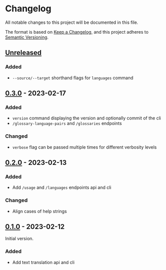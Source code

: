 # Changelog

All notable changes to this project will be documented in this file.

The format is based on [Keep a Changelog](https://keepachangelog.com/en/1.0.0/),
and this project adheres to [Semantic Versioning](https://semver.org/spec/v2.0.0.html).

## [Unreleased]

### Added

 - `--source/--target` shorthand flags for `languages` command

## [0.3.0] - 2023-02-17

### Added

- `version` command displaying the version and optionally commit of the cli
- `/glossary-language-pairs` and `/glossaries` endpoints

### Changed

- `verbose` flag can be passed multiple times for different verbosity levels

## [0.2.0] - 2023-02-13

### Added

- Add `/usage` and `/languages` endpoints api and cli

### Changed

- Align cases of help strings

## [0.1.0] - 2023-02-12

Initial version.

### Added

- Add text translation api and cli


[Unreleased]: https://github.com/cluttrdev/deepl-go/compare/v0.3.0...HEAD
[0.3.0]: https://github.com/cluttrdev/deepl-go/compare/v0.2.0...v0.3.0
[0.2.0]: https://github.com/cluttrdev/deepl-go/compare/v0.1.0...v0.2.0
[0.1.0]: https://github.com/cluttrdev/deepl-go/releases/tag/v0.1.0

